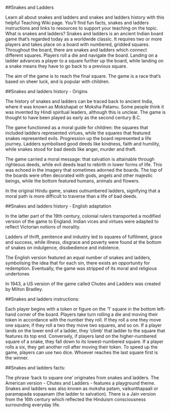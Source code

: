 ##Snakes and Ladders

Learn all about snakes and ladders and snakes and ladders history with this helpful Teaching Wiki page. You’ll find fun facts, snakes and ladders instructions and links to resources to support your teaching on the topic.
What is snakes and ladders?
Snakes and ladders is an ancient Indian board game that’s regarded today as a worldwide classic. It requires two or more players and takes place on a board with numbered, gridded squares. Throughout the board, there are snakes and ladders which connect different squares. Players roll a die and navigate the board. Landing on a ladder advances a player to a square further up the board, while landing on a snake means they have to go back to a previous square.

The aim of the game is to reach the final square. The game is a race that’s based on sheer luck, and is popular with children.

##Snakes and ladders history - Origins

The history of snakes and ladders can be traced back to ancient India, where it was known as Mokshapat or Moksha Patamu. Some people think it was invented by Hindi spiritual leaders, although this is unclear. The game is thought to have been played as early as the second century B.C.

The game functioned as a moral guide for children: the squares that included ladders represented virtues, while the squares that featured snakes represented evils. Progression up the board represented a life journey. Ladders symbolised good deeds like kindness, faith and humility, while snakes stood for bad deeds like anger, murder and theft.

The game carried a moral message: that salvation is attainable through righteous deeds, while evil deeds lead to rebirth in lower forms of life. This was echoed in the imagery that sometimes adorned the boards. The top of the boards were often decorated with gods, angels and other majestic beings, while the bottom featured humans, animals and flowers.

In the original Hindu game, snakes outnumbered ladders, signifying that a moral path is more difficult to traverse than a life of bad deeds.

##Snakes and ladders history - English adaptation

In the latter part of the 19th century, colonial rulers transported a modified version of the game to England. Indian vices and virtues were adapted to reflect Victorian notions of morality.

Ladders of thrift, penitence and industry led to squares of fulfilment, grace and success, while illness, disgrace and poverty were found at the bottom of snakes on indulgence, disobedience and indolence.

The English version featured an equal number of snakes and ladders, symbolising the idea that for each sin, there exists an opportunity for redemption. Eventually, the game was stripped of its moral and religious undertones

In 1943, a US version of the game called Chutes and Ladders was created by Milton Bradley.

##Snakes and ladders instructions:

Each player begins with a token or figure on the ‘1’ square in the bottom left-hand corner of the board.
Players take turn rolling a die and moving their token in accordance with the number they roll. If they roll a one they move one square; if they roll a two they move two squares, and so on.
If a player lands on the lower end of a ladder, they ‘climb’ that ladder to the square that features its top end.
Conversely, if players land on the higher-numbered square of a snake, they fall down to its lowest-numbered square. If a player rolls a six, they get another roll after moving their token. To speed up the game, players can use two dice.
Whoever reaches the last square first is the winner.

##Snakes and ladders facts:

The phrase ‘back to square one’ originates from snakes and ladders.
The American version - Chutes and Ladders - features a playground theme.
Snakes and ladders was also known as moksha patam, vaikunthapaali or paramapada sopaanam (the ladder to salvation).
There is a Jain version from the 16th century which reflected the Hinduism consciousness surrounding everyday life.
